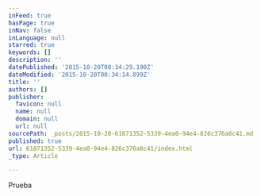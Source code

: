```yaml
---
inFeed: true
hasPage: true
inNav: false
inLanguage: null
starred: true
keywords: []
description: ''
datePublished: '2015-10-20T00:34:29.190Z'
dateModified: '2015-10-20T00:34:14.899Z'
title: ''
authors: []
publisher:
  favicon: null
  name: null
  domain: null
  url: null
sourcePath: _posts/2015-10-20-61871352-5339-4ea0-94e4-826c376a8c41.md
published: true
url: 61871352-5339-4ea0-94e4-826c376a8c41/index.html
_type: Article

---
```

Prueba